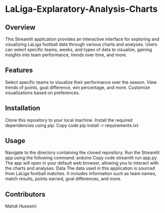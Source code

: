 # LaLiga-Explaratory-Analysis-Charts

## Overview
This Streamlit application provides an interactive interface for exploring and visualizing LaLiga football data through various charts and analyses. Users can select specific teams, weeks, and types of data to visualize, gaining insights into team performance, trends over time, and more.

## Features
Select specific teams to visualize their performance over the season.
View trends of points, goal difference, win percentage, and more.
Customize visualizations based on preferences.
## Installation
Clone this repository to your local machine.
Install the required dependencies using pip:
Copy code
pip install -r requirements.txt
## Usage
Navigate to the directory containing the cloned repository.
Run the Streamlit app using the following command:
arduino
Copy code
streamlit run app.py
The app will open in your default web browser, allowing you to interact with the charts and analyses.
Data
The data used in this application is sourced from LaLiga football matches. It includes information such as team names, match results, points earned, goal differences, and more.

## Contributors
Mahdi Husseini
